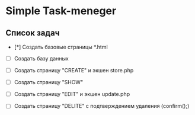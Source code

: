 # Simple Task-meneger

## Список задач
- [*] Создать базовые страницы *.html
- [ ] Создать базу данных
- [ ] Создать страницу "CREATE" и экшен store.php
- [ ] Создать страницу "SHOW"
- [ ] Создать страницу "EDIT" и экшен update.php
- [ ] Создать страницу "DELITE" с подтверждением удаления (confirm();)


